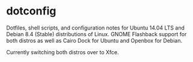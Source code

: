 # dotconfig
Dotfiles, shell scripts, and configuration notes for Ubuntu 14.04 LTS and Debian 8.4 (Stable) distributions of Linux. GNOME Flashback support for both distros as well as Cairo Dock for Ubuntu and Openbox for Debian.

Currently switching both distros over to Xfce.
